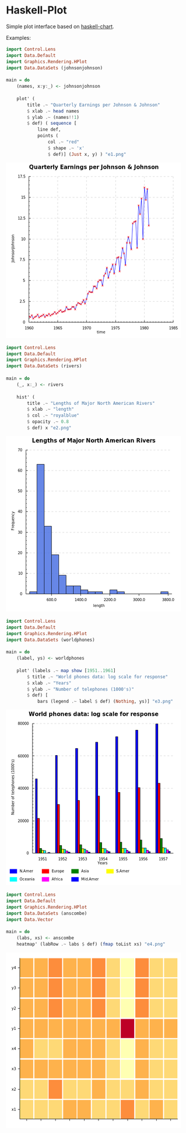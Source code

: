 Haskell-Plot
=================

Simple plot interface based on [haskell-chart](https://github.com/timbod7/haskell-chart).

Examples:

```haskell
import Control.Lens
import Data.Default
import Graphics.Rendering.HPlot
import Data.DataSets (johnsonjohnson)

main = do
    (names, x:y:_) <- johnsonjohnson

    plot' (
        title .~ "Quarterly Earnings per Johnson & Johnson" 
        $ xlab .~ head names
        $ ylab .~ (names!!1)
        $ def) ( sequence [
            line def,
            points (
                col .~ "red" 
                $ shape .~ 'x'
                $ def)] (Just x, y) ) "e1.png"
```

![](examples/e1.png)

```haskell
import Control.Lens
import Data.Default
import Graphics.Rendering.HPlot
import Data.DataSets (rivers)

main = do
    (_, x:_) <- rivers

    hist' (
        title .~ "Lengths of Major North American Rivers" 
        $ xlab .~ "length"
        $ col .~ "royalblue"
        $ opacity .~ 0.8
        $ def) x "e2.png"
```

![](examples/e2.png)

```haskell
import Control.Lens
import Data.Default
import Graphics.Rendering.HPlot
import Data.DataSets (worldphones)

main = do
    (label, ys) <- worldphones

    plot' (labels .~ map show [1951..1961]
        $ title .~ "World phones data: log scale for response"
        $ xlab .~ "Years"
        $ ylab .~ "Number of telephones (1000's)"
        $ def) [
            bars (legend .~ label $ def) (Nothing, ys)] "e3.png"
```

![](examples/e3.png)

```haskell
import Control.Lens
import Data.Default
import Graphics.Rendering.HPlot
import Data.DataSets (anscombe)
import Data.Vector

main = do
    (labs, xs) <- anscombe
    heatmap' (labRow .~ labs $ def) (fmap toList xs) "e4.png"
```

![](examples/e4.png)
